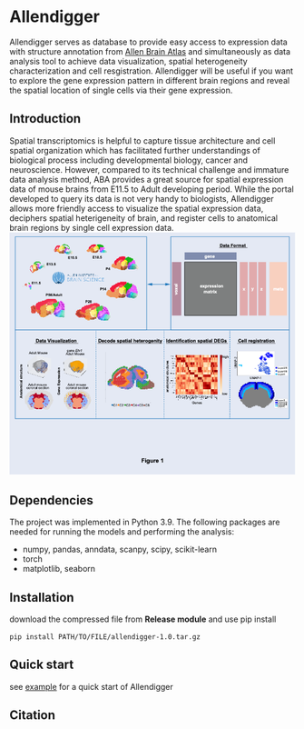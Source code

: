 # Allendigger

Allendigger serves as database to provide easy access to expression data with structure annotation from [Allen Brain Atlas](https://portal.brain-map.org/) and simultaneously as data analysis tool to achieve data visualization, spatial heterogeneity characterization and cell resgistration. Allendigger will be useful if you want to explore the gene expression pattern in different brain regions and reveal the spatial location of single cells via their gene expression.

## Introduction

Spatial transcriptomics is helpful to capture tissue architecture and cell spatial organization which has facilitated further understandings of biological process including developmental biology, cancer and neuroscience. However, compared to its technical challenge and immature data analysis method, ABA provides a great source for spatial expression data of mouse brains from E11.5 to Adult developing period. While the portal developed to query its data is not very handy to biologists, Allendigger allows more friendly access to visualize the spatial expression data, deciphers spatial heterigeneity of brain, and register cells to anatomical brain regions by single cell expression data.
![figure](/figure.png)

## Dependencies

The project was implemented in Python 3.9. The following packages are needed for running the models and performing the analysis:
- numpy, pandas, anndata, scanpy, scipy, scikit-learn
- torch
- matplotlib, seaborn

## Installation

download the compressed file from **Release module** and use pip install

    pip install PATH/TO/FILE/allendigger-1.0.tar.gz

## Quick start

see [example](https://github.com/xiaoqunwang-lab/Allendigger/blob/main/example.ipynb) for a quick start of Allendigger

## Citation
